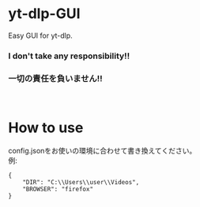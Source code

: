# yt-dlp-GUI
Easy GUI for yt-dlp. 
<h3>I don't take any responsibility!!</h3>
<h3>一切の責任を負いません!!</h3><br>

# How to use
config.jsonをお使いの環境に合わせて書き換えてください。<br>
例:
```
{
    "DIR": "C:\\Users\\user\\Videos",
    "BROWSER": "firefox"
}
```

